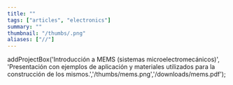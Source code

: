 ```yaml
---
title: ""
tags: ["articles", "electronics"]
summary: ""
thumbnail: "/thumbs/.png"
aliases: ["//"]
---
```

addProjectBox('Introducción a MEMS (sistemas microelectromecánicos)', 'Presentación con ejemplos de aplicación y materiales utilizados para la construcción de los mismos.','/thumbs/mems.png','/downloads/mems.pdf');
